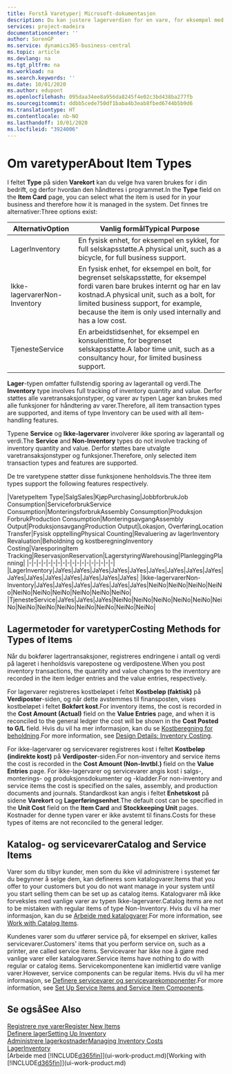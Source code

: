 ```yaml
---
title: Forstå Varetyper| Microsoft-dokumentasjon
description: Du kan justere lagerverdien for en vare, for eksempel med lagermetoden FIFO eller Gjennomsnitt, når varekost endres av andre årsaker enn transaksjoner.
services: project-madeira
documentationcenter: ''
author: SorenGP
ms.service: dynamics365-business-central
ms.topic: article
ms.devlang: na
ms.tgt_pltfrm: na
ms.workload: na
ms.search.keywords: ''
ms.date: 10/01/2020
ms.author: edupont
ms.openlocfilehash: 095daa34ee8a956da8245f4e02c3bd438ba277fb
ms.sourcegitcommit: ddbb5cede750df1baba4b3eab8fbed6744b5b9d6
ms.translationtype: HT
ms.contentlocale: nb-NO
ms.lasthandoff: 10/01/2020
ms.locfileid: "3924006"
---
```

# <a name="about-item-types"></a><span data-ttu-id="aae67-103">Om varetyper</span><span class="sxs-lookup"><span data-stu-id="aae67-103">About Item Types</span></span>
<span data-ttu-id="aae67-104">I feltet **Type** på siden **Varekort** kan du velge hva varen brukes for i din bedrift, og derfor hvordan den håndteres i programmet.</span><span class="sxs-lookup"><span data-stu-id="aae67-104">In the **Type** field on the **Item Card** page, you can select what the item is used for in your business and therefore how it is managed in the system.</span></span> <span data-ttu-id="aae67-105">Det finnes tre alternativer:</span><span class="sxs-lookup"><span data-stu-id="aae67-105">Three options exist:</span></span>

|<span data-ttu-id="aae67-106">Alternativ</span><span class="sxs-lookup"><span data-stu-id="aae67-106">Option</span></span>|<span data-ttu-id="aae67-107">Vanlig formål</span><span class="sxs-lookup"><span data-stu-id="aae67-107">Typical Purpose</span></span>|
|------|-----------|
|<span data-ttu-id="aae67-108">Lager</span><span class="sxs-lookup"><span data-stu-id="aae67-108">Inventory</span></span>|<span data-ttu-id="aae67-109">En fysisk enhet, for eksempel en sykkel, for full selskapsstøtte.</span><span class="sxs-lookup"><span data-stu-id="aae67-109">A physical unit, such as a bicycle, for full business support.</span></span>|
|<span data-ttu-id="aae67-110">Ikke-lagervarer</span><span class="sxs-lookup"><span data-stu-id="aae67-110">Non-Inventory</span></span>|<span data-ttu-id="aae67-111">En fysisk enhet, for eksempel en bolt, for begrenset selskapsstøtte, for eksempel fordi varen bare brukes internt og har en lav kostnad.</span><span class="sxs-lookup"><span data-stu-id="aae67-111">A physical unit, such as a bolt, for limited business support, for example, because the item is only used internally and has a low cost.</span></span>|
|<span data-ttu-id="aae67-112">Tjeneste</span><span class="sxs-lookup"><span data-stu-id="aae67-112">Service</span></span>|<span data-ttu-id="aae67-113">En arbeidstidsenhet, for eksempel en konsulenttime, for begrenset selskapsstøtte.</span><span class="sxs-lookup"><span data-stu-id="aae67-113">A labor time unit, such as a consultancy hour, for limited business support.</span></span>|

<span data-ttu-id="aae67-114">**Lager**-typen omfatter fullstendig sporing av lagerantall og verdi.</span><span class="sxs-lookup"><span data-stu-id="aae67-114">The **Inventory** type involves full tracking of inventory quantity and value.</span></span> <span data-ttu-id="aae67-115">Derfor støttes alle varetransaksjonstyper, og varer av typen Lager kan brukes med alle funksjoner for håndtering av varer.</span><span class="sxs-lookup"><span data-stu-id="aae67-115">Therefore, all item transaction types are supported, and items of type Inventory can be used with all item-handling features.</span></span>

<span data-ttu-id="aae67-116">Typene **Service** og **Ikke-lagervarer** involverer ikke sporing av lagerantall og verdi.</span><span class="sxs-lookup"><span data-stu-id="aae67-116">The **Service** and **Non-Inventory** types do not involve tracking of inventory quantity and value.</span></span> <span data-ttu-id="aae67-117">Derfor støttes bare utvalgte varetransaksjonstyper og funksjoner.</span><span class="sxs-lookup"><span data-stu-id="aae67-117">Therefore, only selected item transaction types and features are supported.</span></span>

<span data-ttu-id="aae67-118">De tre varetypene støtter disse funksjonene henholdsvis.</span><span class="sxs-lookup"><span data-stu-id="aae67-118">The three item types support the following features respectively.</span></span>

|<span data-ttu-id="aae67-119">Varetype</span><span class="sxs-lookup"><span data-stu-id="aae67-119">Item Type</span></span>|<span data-ttu-id="aae67-120">Salg</span><span class="sxs-lookup"><span data-stu-id="aae67-120">Sales</span></span>|<span data-ttu-id="aae67-121">Kjøp</span><span class="sxs-lookup"><span data-stu-id="aae67-121">Purchasing</span></span>|<span data-ttu-id="aae67-122">Jobbforbruk</span><span class="sxs-lookup"><span data-stu-id="aae67-122">Job Consumption</span></span>|<span data-ttu-id="aae67-123">Serviceforbruk</span><span class="sxs-lookup"><span data-stu-id="aae67-123">Service Consumption</span></span>|<span data-ttu-id="aae67-124">Monteringsforbruk</span><span class="sxs-lookup"><span data-stu-id="aae67-124">Assembly Consumption</span></span>|<span data-ttu-id="aae67-125">Produksjon Forbruk</span><span class="sxs-lookup"><span data-stu-id="aae67-125">Production Consumption</span></span>|<span data-ttu-id="aae67-126">Monteringsavgang</span><span class="sxs-lookup"><span data-stu-id="aae67-126">Assembly Output</span></span>|<span data-ttu-id="aae67-127">Produksjonsavgang</span><span class="sxs-lookup"><span data-stu-id="aae67-127">Production Output</span></span>|<span data-ttu-id="aae67-128">Lokasjon, Overføring</span><span class="sxs-lookup"><span data-stu-id="aae67-128">Location Transfer</span></span>|<span data-ttu-id="aae67-129">Fysisk opptelling</span><span class="sxs-lookup"><span data-stu-id="aae67-129">Physical Counting</span></span>|<span data-ttu-id="aae67-130">Revaluering av lager</span><span class="sxs-lookup"><span data-stu-id="aae67-130">Inventory Revaluation</span></span>|<span data-ttu-id="aae67-131">Beholdning og kostberegning</span><span class="sxs-lookup"><span data-stu-id="aae67-131">Inventory Costing</span></span>|<span data-ttu-id="aae67-132">Varesporing</span><span class="sxs-lookup"><span data-stu-id="aae67-132">Item Tracking</span></span>|<span data-ttu-id="aae67-133">Reservasjon</span><span class="sxs-lookup"><span data-stu-id="aae67-133">Reservation</span></span>|<span data-ttu-id="aae67-134">Lagerstyring</span><span class="sxs-lookup"><span data-stu-id="aae67-134">Warehousing</span></span>|<span data-ttu-id="aae67-135">Planlegging</span><span class="sxs-lookup"><span data-stu-id="aae67-135">Planning</span></span>|
|-|-|-|-|-|-|-|-|-|-|-|-|-|-|-|-|-|-|
|<span data-ttu-id="aae67-136">Lager</span><span class="sxs-lookup"><span data-stu-id="aae67-136">Inventory</span></span>|<span data-ttu-id="aae67-137">Ja</span><span class="sxs-lookup"><span data-stu-id="aae67-137">Yes</span></span>|<span data-ttu-id="aae67-138">Ja</span><span class="sxs-lookup"><span data-stu-id="aae67-138">Yes</span></span>|<span data-ttu-id="aae67-139">Ja</span><span class="sxs-lookup"><span data-stu-id="aae67-139">Yes</span></span>|<span data-ttu-id="aae67-140">Ja</span><span class="sxs-lookup"><span data-stu-id="aae67-140">Yes</span></span>|<span data-ttu-id="aae67-141">Ja</span><span class="sxs-lookup"><span data-stu-id="aae67-141">Yes</span></span>|<span data-ttu-id="aae67-142">Ja</span><span class="sxs-lookup"><span data-stu-id="aae67-142">Yes</span></span>|<span data-ttu-id="aae67-143">Ja</span><span class="sxs-lookup"><span data-stu-id="aae67-143">Yes</span></span>|<span data-ttu-id="aae67-144">Ja</span><span class="sxs-lookup"><span data-stu-id="aae67-144">Yes</span></span>|<span data-ttu-id="aae67-145">Ja</span><span class="sxs-lookup"><span data-stu-id="aae67-145">Yes</span></span>|<span data-ttu-id="aae67-146">Ja</span><span class="sxs-lookup"><span data-stu-id="aae67-146">Yes</span></span>|<span data-ttu-id="aae67-147">Ja</span><span class="sxs-lookup"><span data-stu-id="aae67-147">Yes</span></span>|<span data-ttu-id="aae67-148">Ja</span><span class="sxs-lookup"><span data-stu-id="aae67-148">Yes</span></span>|<span data-ttu-id="aae67-149">Ja</span><span class="sxs-lookup"><span data-stu-id="aae67-149">Yes</span></span>|<span data-ttu-id="aae67-150">Ja</span><span class="sxs-lookup"><span data-stu-id="aae67-150">Yes</span></span>|<span data-ttu-id="aae67-151">Ja</span><span class="sxs-lookup"><span data-stu-id="aae67-151">Yes</span></span>|<span data-ttu-id="aae67-152">Ja</span><span class="sxs-lookup"><span data-stu-id="aae67-152">Yes</span></span>|
|<span data-ttu-id="aae67-153">Ikke-lagervarer</span><span class="sxs-lookup"><span data-stu-id="aae67-153">Non-Inventory</span></span>|<span data-ttu-id="aae67-154">Ja</span><span class="sxs-lookup"><span data-stu-id="aae67-154">Yes</span></span>|<span data-ttu-id="aae67-155">Ja</span><span class="sxs-lookup"><span data-stu-id="aae67-155">Yes</span></span>|<span data-ttu-id="aae67-156">Ja</span><span class="sxs-lookup"><span data-stu-id="aae67-156">Yes</span></span>|<span data-ttu-id="aae67-157">Ja</span><span class="sxs-lookup"><span data-stu-id="aae67-157">Yes</span></span>|<span data-ttu-id="aae67-158">Ja</span><span class="sxs-lookup"><span data-stu-id="aae67-158">Yes</span></span>|<span data-ttu-id="aae67-159">Ja</span><span class="sxs-lookup"><span data-stu-id="aae67-159">Yes</span></span>|<span data-ttu-id="aae67-160">Nei</span><span class="sxs-lookup"><span data-stu-id="aae67-160">No</span></span>|<span data-ttu-id="aae67-161">Nei</span><span class="sxs-lookup"><span data-stu-id="aae67-161">No</span></span>|<span data-ttu-id="aae67-162">Nei</span><span class="sxs-lookup"><span data-stu-id="aae67-162">No</span></span>|<span data-ttu-id="aae67-163">Nei</span><span class="sxs-lookup"><span data-stu-id="aae67-163">No</span></span>|<span data-ttu-id="aae67-164">Nei</span><span class="sxs-lookup"><span data-stu-id="aae67-164">No</span></span>|<span data-ttu-id="aae67-165">Nei</span><span class="sxs-lookup"><span data-stu-id="aae67-165">No</span></span>|<span data-ttu-id="aae67-166">Nei</span><span class="sxs-lookup"><span data-stu-id="aae67-166">No</span></span>|<span data-ttu-id="aae67-167">Nei</span><span class="sxs-lookup"><span data-stu-id="aae67-167">No</span></span>|<span data-ttu-id="aae67-168">Nei</span><span class="sxs-lookup"><span data-stu-id="aae67-168">No</span></span>|<span data-ttu-id="aae67-169">Nei</span><span class="sxs-lookup"><span data-stu-id="aae67-169">No</span></span>|
|<span data-ttu-id="aae67-170">Tjeneste</span><span class="sxs-lookup"><span data-stu-id="aae67-170">Service</span></span>|<span data-ttu-id="aae67-171">Ja</span><span class="sxs-lookup"><span data-stu-id="aae67-171">Yes</span></span>|<span data-ttu-id="aae67-172">Ja</span><span class="sxs-lookup"><span data-stu-id="aae67-172">Yes</span></span>|<span data-ttu-id="aae67-173">Ja</span><span class="sxs-lookup"><span data-stu-id="aae67-173">Yes</span></span>|<span data-ttu-id="aae67-174">Nei</span><span class="sxs-lookup"><span data-stu-id="aae67-174">No</span></span>|<span data-ttu-id="aae67-175">Nei</span><span class="sxs-lookup"><span data-stu-id="aae67-175">No</span></span>|<span data-ttu-id="aae67-176">Nei</span><span class="sxs-lookup"><span data-stu-id="aae67-176">No</span></span>|<span data-ttu-id="aae67-177">Nei</span><span class="sxs-lookup"><span data-stu-id="aae67-177">No</span></span>|<span data-ttu-id="aae67-178">Nei</span><span class="sxs-lookup"><span data-stu-id="aae67-178">No</span></span>|<span data-ttu-id="aae67-179">Nei</span><span class="sxs-lookup"><span data-stu-id="aae67-179">No</span></span>|<span data-ttu-id="aae67-180">Nei</span><span class="sxs-lookup"><span data-stu-id="aae67-180">No</span></span>|<span data-ttu-id="aae67-181">Nei</span><span class="sxs-lookup"><span data-stu-id="aae67-181">No</span></span>|<span data-ttu-id="aae67-182">Nei</span><span class="sxs-lookup"><span data-stu-id="aae67-182">No</span></span>|<span data-ttu-id="aae67-183">Nei</span><span class="sxs-lookup"><span data-stu-id="aae67-183">No</span></span>|<span data-ttu-id="aae67-184">Nei</span><span class="sxs-lookup"><span data-stu-id="aae67-184">No</span></span>|<span data-ttu-id="aae67-185">Nei</span><span class="sxs-lookup"><span data-stu-id="aae67-185">No</span></span>|<span data-ttu-id="aae67-186">Nei</span><span class="sxs-lookup"><span data-stu-id="aae67-186">No</span></span>|

## <a name="costing-methods-for-types-of-items"></a><span data-ttu-id="aae67-187">Lagermetoder for varetyper</span><span class="sxs-lookup"><span data-stu-id="aae67-187">Costing Methods for Types of Items</span></span>
<span data-ttu-id="aae67-188">Når du bokfører lagertransaksjoner, registreres endringene i antall og verdi på lageret i henholdsvis varepostene og verdipostene.</span><span class="sxs-lookup"><span data-stu-id="aae67-188">When you post inventory transactions, the quantity and value changes to the inventory are recorded in the item ledger entries and the value entries, respectively.</span></span> 

<span data-ttu-id="aae67-189">For lagervarer registreres kostbeløpet i feltet **Kostbeløp (faktisk)** på **Verdiposter**-siden, og når dette avstemmes til finansposten, vises kostbeløpet i feltet **Bokført kost**.</span><span class="sxs-lookup"><span data-stu-id="aae67-189">For inventory items, the cost is recorded in the **Cost Amount (Actual)** field on the **Value Entries** page, and when it is reconciled to the general ledger the cost will be shown in the **Cost Posted to G/L** field.</span></span> <span data-ttu-id="aae67-190">Hvis du vil ha mer informasjon, kan du se [Kostberegning for beholdning](design-details-inventory-costing.md).</span><span class="sxs-lookup"><span data-stu-id="aae67-190">For more information, see [Design Details: Inventory Costing](design-details-inventory-costing.md).</span></span>

<span data-ttu-id="aae67-191">For ikke-lagervarer og servicevarer registreres kost i feltet **Kostbeløp (indirekte kost)** på **Verdiposter**-siden.</span><span class="sxs-lookup"><span data-stu-id="aae67-191">For non-inventory and service items the cost is recorded in the **Cost Amount (Non-Invtbl.)** field on the **Value Entries** page.</span></span> <span data-ttu-id="aae67-192">For ikke-lagervarer og servicevarer angis kost i salgs-, monterings- og produksjonsdokumenter og -kladder.</span><span class="sxs-lookup"><span data-stu-id="aae67-192">For non-inventory and service items the cost is specified on the sales, assembly, and production documents and journals.</span></span> <span data-ttu-id="aae67-193">Standardkost kan angis i feltet **Enhetskost** på sidene **Varekort** og **Lagerføringsenhet**.</span><span class="sxs-lookup"><span data-stu-id="aae67-193">The default cost can be specified in the **Unit Cost** field on the **Item Card** and **Stockkeeping Unit** pages.</span></span> <span data-ttu-id="aae67-194">Kostnader for denne typen varer er ikke avstemt til finans.</span><span class="sxs-lookup"><span data-stu-id="aae67-194">Costs for these types of items are not reconciled to the general ledger.</span></span> 

## <a name="catalog-and-service-items"></a><span data-ttu-id="aae67-195">Katalog- og servicevarer</span><span class="sxs-lookup"><span data-stu-id="aae67-195">Catalog and Service Items</span></span>
<span data-ttu-id="aae67-196">Varer som du tilbyr kunder, men som du ikke vil administrere i systemet før du begynner å selge dem, kan defineres som katalogvarer.</span><span class="sxs-lookup"><span data-stu-id="aae67-196">Items that you offer to your customers but you do not want manage in your system until you start selling them can be set up as catalog items.</span></span> <span data-ttu-id="aae67-197">Katalogvarer må ikke forveksles med vanlige varer av typen Ikke-lagervarer.</span><span class="sxs-lookup"><span data-stu-id="aae67-197">Catalog items are not to be mistaken with regular items of type Non-Inventory.</span></span> <span data-ttu-id="aae67-198">Hvis du vil ha mer informasjon, kan du se [Arbeide med katalogvarer](inventory-how-work-nonstock-items.md).</span><span class="sxs-lookup"><span data-stu-id="aae67-198">For more information, see [Work with Catalog Items](inventory-how-work-nonstock-items.md).</span></span>

<span data-ttu-id="aae67-199">Kundenes varer som du utfører service på, for eksempel en skriver, kalles servicevarer.</span><span class="sxs-lookup"><span data-stu-id="aae67-199">Customers' items that you perform service on, such as a printer, are called service items.</span></span> <span data-ttu-id="aae67-200">Servicevarer har ikke noe å gjøre med vanlige varer eller katalogvarer.</span><span class="sxs-lookup"><span data-stu-id="aae67-200">Service items have nothing to do with regular or catalog items.</span></span> <span data-ttu-id="aae67-201">Servicekomponentene kan imidlertid være vanlige varer.</span><span class="sxs-lookup"><span data-stu-id="aae67-201">However, service components can be regular items.</span></span> <span data-ttu-id="aae67-202">Hvis du vil ha mer informasjon, se [Definere servicevarer og servicevarekomponenter](service-how-setup-service-items.md).</span><span class="sxs-lookup"><span data-stu-id="aae67-202">For more information, see [Set Up Service Items and Service Item Components](service-how-setup-service-items.md).</span></span>

## <a name="see-also"></a><span data-ttu-id="aae67-203">Se også</span><span class="sxs-lookup"><span data-stu-id="aae67-203">See Also</span></span>
[<span data-ttu-id="aae67-204">Registrere nye varer</span><span class="sxs-lookup"><span data-stu-id="aae67-204">Register New Items</span></span>](inventory-how-register-new-items.md)  
[<span data-ttu-id="aae67-205">Definere lager</span><span class="sxs-lookup"><span data-stu-id="aae67-205">Setting Up Inventory</span></span>](inventory-setup-inventory.md)  
[<span data-ttu-id="aae67-206">Administrere lagerkostnader</span><span class="sxs-lookup"><span data-stu-id="aae67-206">Managing Inventory Costs</span></span>](finance-manage-inventory-costs.md)  
[<span data-ttu-id="aae67-207">Lager</span><span class="sxs-lookup"><span data-stu-id="aae67-207">Inventory</span></span>](inventory-manage-inventory.md)  
<span data-ttu-id="aae67-208">[Arbeide med [!INCLUDE[d365fin](includes/d365fin_md.md)]](ui-work-product.md)</span><span class="sxs-lookup"><span data-stu-id="aae67-208">[Working with [!INCLUDE[d365fin](includes/d365fin_md.md)]](ui-work-product.md)</span></span>
